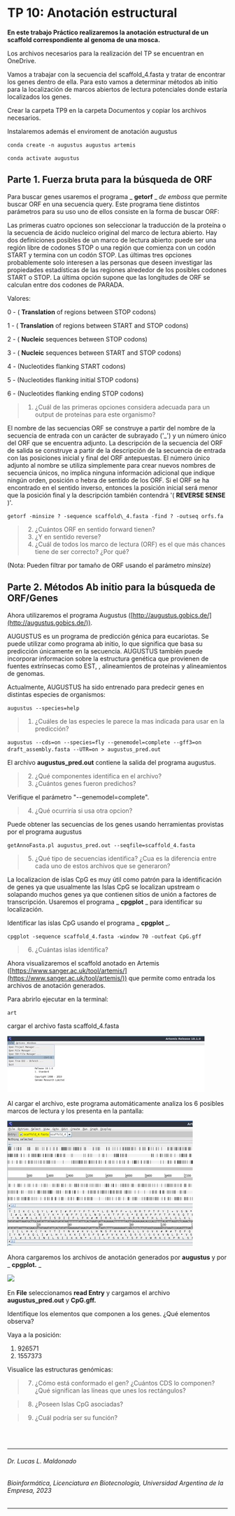 # TP 10: Anotación estructural

**En este trabajo Práctico realizaremos la anotación estructural de un scaffold correspondiente al genoma de una mosca.**

Los archivos necesarios para la realización del TP se encuentran en OneDrive.

Vamos a trabajar con la secuencia del scaffold\_4.fasta y tratar de encontrar los genes dentro de ella. Para esto vamos a determinar métodos ab initio para la localización de marcos abiertos de lectura potenciales donde estaría localizados los genes.

Crear la carpeta TP9 en la carpeta Documentos y copiar los archivos necesarios.

Instalaremos además el enviroment de anotación augustus
```
conda create -n augustus augustus artemis
```
```
conda activate augustus
```
## Parte 1. Fuerza bruta para la búsqueda de ORF

Para buscar genes usaremos el programa _ **getorf** _ _de emboss_ que permite buscar ORF en una secuencia query. Este programa tiene distintos parámetros para su uso uno de ellos consiste en la forma de buscar ORF:

Las primeras cuatro opciones son seleccionar la traducción de la proteína o la secuencia de ácido nucleico original del marco de lectura abierto. Hay dos definiciones posibles de un marco de lectura abierto: puede ser una región libre de codones STOP o una región que comienza con un codón START y termina con un codón STOP. Las últimas tres opciones probablemente solo interesen a las personas que deseen investigar las propiedades estadísticas de las regiones alrededor de los posibles codones START o STOP. La última opción supone que las longitudes de ORF se calculan entre dos codones de PARADA.

Valores:

 0 - ( **Translation** of regions between STOP codons)
 
 1 - ( **Translation** of regions between START and STOP codons)
 
 2 - ( **Nucleic** sequences between STOP codons)
 
 3 - ( **Nucleic** sequences between START and STOP codons)
 
 4 - (Nucleotides flanking START codons)
 
 5 - (Nucleotides flanking initial STOP codons)
 
 6 - (Nucleotides flanking ending STOP codons)


> 1. ¿Cuál de las primeras opciones considera adecuada para un output de proteínas para este organismo?

El nombre de las secuencias ORF se construye a partir del nombre de la secuencia de entrada con un carácter de subrayado ('\_') y un número único del ORF que se encuentra adjunto. La descripción de la secuencia del ORF de salida se construye a partir de la descripción de la secuencia de entrada con las posiciones inicial y final del ORF antepuestas. El número único adjunto al nombre se utiliza simplemente para crear nuevos nombres de secuencia únicos, no implica ninguna información adicional que indique ningún orden, posición o hebra de sentido de los ORF. Si el ORF se ha encontrado en el sentido inverso, entonces la posición inicial será menor que la posición final y la descripción también contendrá '( **REVERSE SENSE** )'.
```
getorf -minsize ? -sequence scaffold\_4.fasta -find ? -outseq orfs.fa
```
> 2. ¿Cuántos ORF en sentido forward tienen?
> 3. ¿Y en sentido reverse?
> 4. ¿Cuál de todos los marco de lectura (ORF) es el que más chances tiene de ser correcto? ¿Por qué?

(Nota: Pueden filtrar por tamaño de ORF usando el parámetro _minsize_)

## Parte 2. Métodos Ab initio para la búsqueda de ORF/Genes

Ahora utilizaremos el programa Augustus ([http://augustus.gobics.de/](http://augustus.gobics.de/)).

AUGUSTUS es un programa de predicción génica para eucariotas. Se puede utilizar como programa ab initio, lo que significa que basa su predicción únicamente en la secuencia. AUGUSTUS también puede incorporar informacion sobre la estructura genética que provienen de fuentes extrínsecas como EST, , alineamientos de proteínas y alineamientos de genomas.

Actualmente, AUGUSTUS ha sido entrenado para predecir genes en distintas especies de organismos:
```
augustus --species=help
```
> 1. ¿Cuáles de las especies le parece la mas indicada para usar en la predicción?
```
augustus --cds=on --species=fly --genemodel=complete --gff3=on draft_assembly.fasta --UTR=on > augustus_pred.out
```
El archivo **augustus\_pred.out** contiene la salida del programa augustus.

> 2. ¿Qué componentes identifica en el archivo?
> 3. ¿Cuántos genes fueron predichos?

Verifique el parámetro "--genemodel=complete".

> 4. ¿Qué ocurriría si usa otra opcion?

Puede obtener las secuencias de los genes usando herramientas provistas por el programa augustus
```
getAnnoFasta.pl augustus_pred.out --seqfile=scaffold_4.fasta
```
> 5. ¿Qué tipo de secuencias identifica? ¿Cua es la diferencia entre cada uno de estos archivos que se generaron?

La localizacion de islas CpG es muy útil como patrón para la identificación de genes ya que usualmente las Islas CpG se localizan upstream o solapando muchos genes ya que contienen sitios de unión a factores de transcripción. Usaremos el programa _ **cpgplot** _ para identificar su localización.

Identificar las islas CpG usando el programa _ **cpgplot** _.
```
cpgplot -sequence scaffold_4.fasta -window 70 -outfeat CpG.gff
```
> 6. ¿Cuántas islas identifica?

Ahora visualizaremos el scaffold anotado en Artemis ([https://www.sanger.ac.uk/tool/artemis/](https://www.sanger.ac.uk/tool/artemis/)) que permite como entrada los archivos de anotación generados.

Para abrirlo ejecutar en la terminal:
```
art
```
cargar el archivo fasta scaffold\_4.fasta

![](https://github.com/BioinformaticaUADE/Bioinformatica-UADE/blob/main/img/img1_tp10.jpg)

Al cargar el archivo, este programa automáticamente analiza los 6 posibles marcos de lectura y los presenta en la pantalla:

![](https://github.com/BioinformaticaUADE/Bioinformatica-UADE/blob/main/img/img2_tp10.jpg)

Ahora cargaremos los archivos de anotación generados por **augustus** y por _ **cpgplot.** _

![](https://github.com/BioinformaticaUADE/Bioinformatica-UADE/blob/main/img/img3_tp10.jpg)

En **File** seleccionamos **read Entry** y cargamos el archivo **augustus\_pred.out** y **CpG.gff.**

Identifique los elementos que componen a los genes. ¿Qué elementos observa?

Vaya a la posición:

1. 926571
2. 1557373

Visualice las estructuras genómicas:

> 7. ¿Cómo está conformado el gen? ¿Cuántos CDS lo componen? ¿Qué significan las líneas que unes los rectángulos?

> 8. ¿Poseen Islas CpG asociadas?

> 9. ¿Cuál podría ser su función?


<br />
<br />

___
   ###### *Dr. Lucas L. Maldonado*
   ###### *Bioinformática, Licenciatura en Biotecnología, Universidad Argentina de la Empresa, 2023*
___
